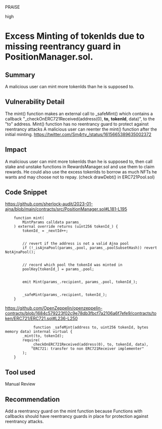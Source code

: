 PRAISE

high

# Excess Minting of tokenIds due to missing reentrancy guard in PositionManager.sol.

## Summary
A malicious user can mint more tokenIds than he is supposed to.

## Vulnerability Detail
The mint() function makes an external call to _safeMint() which contains a callback "_checkOnERC721Received(address(0), **to,** **tokenId**, data)", to the "to" address. 
Mint() function has no reentrancy guard to protect against reentrancy attacks
A malicious user can reenter the mint() function after the initial minting.
https://twitter.com/Sm4rty_/status/1615665389635002372

## Impact
 A malicious user can mint more tokenIds than he is supposed to, then call stake and unstake functions in RewardsManager.sol and use them to claim rewards. 
He could also use the excess tokenIds to borrow as much NFTs he wants and may choose not to repay. (check drawDebt() in ERC721Pool.sol)

## Code Snippet
https://github.com/sherlock-audit/2023-01-ajna/blob/main/contracts/src/PositionManager.sol#L181-L195
```solidity
    function mint(
        MintParams calldata params_
    ) external override returns (uint256 tokenId_) {
        tokenId_ = _nextId++;


        // revert if the address is not a valid Ajna pool
        if (!_isAjnaPool(params_.pool, params_.poolSubsetHash)) revert NotAjnaPool();


        // record which pool the tokenId was minted in
        poolKey[tokenId_] = params_.pool;


        emit Mint(params_.recipient, params_.pool, tokenId_);


        _safeMint(params_.recipient, tokenId_);
    }
```
https://github.com/OpenZeppelin/openzeppelin-contracts/blob/1684c579223f02c9e78db3fbcf7a2106a6f7efe9/contracts/token/ERC721/ERC721.sol#L236-L250
```solidity
             function _safeMint(address to, uint256 tokenId, bytes memory data) internal virtual {
        _mint(to, tokenId);
        require(
            _checkOnERC721Received(address(0), to, tokenId, data),
            "ERC721: transfer to non ERC721Receiver implementer"
        );
    }
```

## Tool used

Manual Review

## Recommendation
Add a reentrancy guard on the mint function because Functions with callbacks should have reentrancy guards in place for protection against reentrancy attacks.
